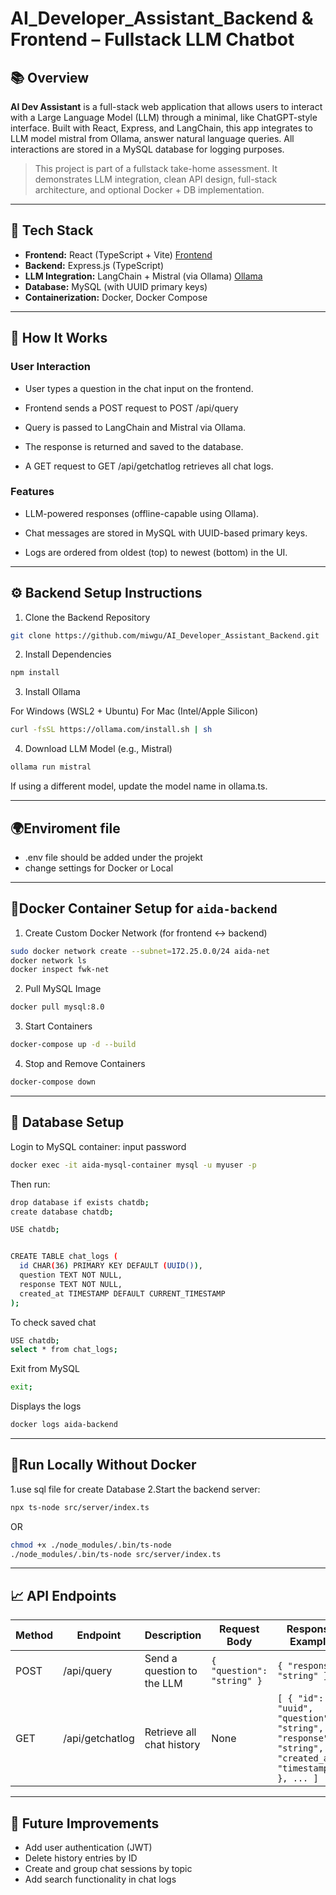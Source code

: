 # AI_Developer_Assistant_Backend & Frontend – Fullstack LLM Chatbot

## 📚 Overview

**AI Dev Assistant** is a full-stack web application that allows users to interact with a Large Language Model (LLM) through a minimal, like ChatGPT-style interface. Built with React, Express, and LangChain, this app integrates to LLM model mistral from Ollama, answer natural language queries. All interactions are stored in a MySQL database for logging purposes.

> This project is part of a fullstack take-home assessment. It demonstrates LLM integration, clean API design, full-stack architecture, and optional Docker + DB implementation.

---

## 🚀 Tech Stack

- **Frontend:** React (TypeScript + Vite) [Frontend](https://github.com/miwgu/AI_Developer_Assistant_Frontend)
- **Backend:** Express.js (TypeScript)
- **LLM Integration:** LangChain + Mistral (via Ollama) [Ollama](https://ollama.com/)
- **Database:** MySQL (with UUID primary keys)
- **Containerization:** Docker, Docker Compose

---

## 💬 How It Works
### User Interaction
- User types a question in the chat input on the frontend.

- Frontend sends a POST request to POST /api/query

- Query is passed to LangChain and Mistral via Ollama.

- The response is returned and saved to the database.

- A GET request to GET /api/getchatlog retrieves all chat logs.

### Features
- LLM-powered responses (offline-capable using Ollama).

- Chat messages are stored in MySQL with UUID-based primary keys.

- Logs are ordered from oldest (top) to newest (bottom) in the UI.

---

## ⚙️ Backend Setup Instructions

1. Clone the Backend Repository
```bash
git clone https://github.com/miwgu/AI_Developer_Assistant_Backend.git
```
2. Install Dependencies
```bash
npm install
```
   
3. Install Ollama

For Windows (WSL2 + Ubuntu)
For Mac (Intel/Apple Silicon)

```bash
curl -fsSL https://ollama.com/install.sh | sh
```
4. Download LLM Model (e.g., Mistral)
```bash
ollama run mistral
```
If using a different model, update the model name in ollama.ts.

---

## 🌍Enviroment file
- .env file should be added under the projekt 
- change settings for Docker or Local 

---

## 🐳Docker Container Setup for `aida-backend`

1. Create Custom Docker Network (for frontend ↔ backend)
```bash
sudo docker network create --subnet=172.25.0.0/24 aida-net
docker network ls
docker inspect fwk-net
```
2. Pull MySQL Image
```bash
docker pull mysql:8.0
```
3. Start Containers
```bash
docker-compose up -d --build
```
4. Stop and Remove Containers
```bash
docker-compose down
```
---

## 💾 Database Setup
Login to MySQL container: input password 
```bash
docker exec -it aida-mysql-container mysql -u myuser -p
```
Then run:
```bash
drop database if exists chatdb;
create database chatdb;

USE chatdb;


CREATE TABLE chat_logs (
  id CHAR(36) PRIMARY KEY DEFAULT (UUID()),  
  question TEXT NOT NULL,
  response TEXT NOT NULL,
  created_at TIMESTAMP DEFAULT CURRENT_TIMESTAMP
);
```

To check saved chat
```bash
USE chatdb;
select * from chat_logs;
```

Exit from MySQL
```bash
exit;
```

Displays the logs
```bash
docker logs aida-backend
```
---

## 🧪Run Locally Without Docker
1.use sql file for create Database
2.Start the backend server:
```bash
npx ts-node src/server/index.ts
```

OR

```bash
chmod +x ./node_modules/.bin/ts-node
./node_modules/.bin/ts-node src/server/index.ts

```
---

## 📈 API Endpoints

| Method | Endpoint        | Description                  | Request Body                    | Response Example                  |
|--------|-----------------|------------------------------|--------------------------------|----------------------------------|
| POST   | /api/query      | Send a question to the LLM   | `{ "question": "string" }`      | `{ "response": "string" }`        |
| GET    | /api/getchatlog | Retrieve all chat history    | None                           | `[ { "id": "uuid", "question": "string", "response": "string", "created_at": "timestamp" }, ... ]` |

---

## 📝 Future Improvements 
- Add user authentication (JWT)
- Delete history entries by ID
- Create and group chat sessions by topic
- Add search functionality in chat logs
